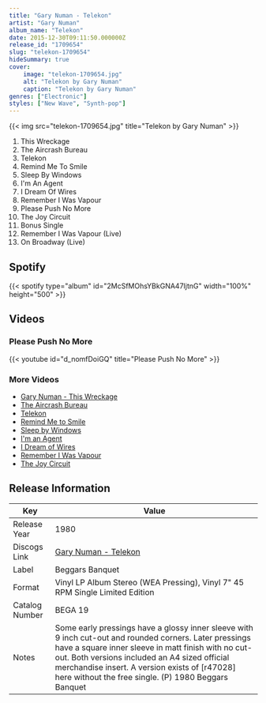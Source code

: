 ```yaml
---
title: "Gary Numan - Telekon"
artist: "Gary Numan"
album_name: "Telekon"
date: 2015-12-30T09:11:50.000000Z
release_id: "1709654"
slug: "telekon-1709654"
hideSummary: true
cover:
    image: "telekon-1709654.jpg"
    alt: "Telekon by Gary Numan"
    caption: "Telekon by Gary Numan"
genres: ["Electronic"]
styles: ["New Wave", "Synth-pop"]
---
```


{{< img src="telekon-1709654.jpg" title="Telekon by Gary Numan" >}}

<!-- section break -->

1. This Wreckage
2. The Aircrash Bureau
3. Telekon
4. Remind Me To Smile
5. Sleep By Windows
6. I'm An Agent
7. I Dream Of Wires
8. Remember I Was Vapour
9. Please Push No More
10. The Joy Circuit
11. Bonus Single
12. Remember I Was Vapour (Live)
13. On Broadway (Live)

<!-- section break -->


## Spotify
{{< spotify type="album" id="2McSfMOhsYBkGNA47IjtnG" width="100%" height="500" >}}



## Videos
### Please Push No More
{{< youtube id="d_nomfDoiGQ" title="Please Push No More" >}}<br>

### More Videos

- [Gary Numan - This Wreckage](https://www.youtube.com/watch?v=m9uvIqIUq4U)
- [The Aircrash Bureau](https://www.youtube.com/watch?v=tbHix56qfG8)
- [Telekon](https://www.youtube.com/watch?v=EAFu1wj2f44)
- [Remind Me to Smile](https://www.youtube.com/watch?v=WW_dgV9sYnk)
- [Sleep by Windows](https://www.youtube.com/watch?v=0Wu9AtBqpnY)
- [I'm an Agent](https://www.youtube.com/watch?v=RfvdZQLwwtI)
- [I Dream of Wires](https://www.youtube.com/watch?v=cMWiXgFX3VE)
- [Remember I Was Vapour](https://www.youtube.com/watch?v=hYxZYbQ0HOE)
- [The Joy Circuit](https://www.youtube.com/watch?v=_KQdSQRd-6g)


## Release Information
|  Key           | Value                                                |
| ---------------| ---------------------------------------------------- |
| Release Year   | 1980                                   |
| Discogs Link   | [Gary Numan - Telekon](https://www.discogs.com/release/1709654-Gary-Numan-Telekon) |
| Label          | Beggars Banquet |
| Format         | Vinyl LP Album Stereo (WEA Pressing), Vinyl 7" 45 RPM Single Limited Edition |
| Catalog Number | BEGA 19 |
| Notes | Some early pressings have a glossy inner sleeve with 9 inch cut-out and rounded corners.  Later pressings have a square inner sleeve in matt finish with no cut-out.  Both versions included an A4 sized official merchandise insert.  A version exists of [r47028] here without the free single.  (P) 1980 Beggars Banquet |